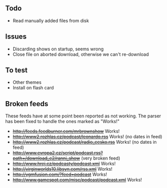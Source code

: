 ## Todo ##
  * Read manually added files from disk

## Issues ##
  * Discarding shows on startup, seems wrong
  * Close file on aborted download, otherwise we can't re-download

## To test ##
  * Other themes
  * Install on flash card

## Broken feeds ##

These feeds have at some point been reported as not working. The parser has been fixed to handle the ones marked as "Works!"

  * ~~http://feeds.feedburner.com/mrbrownshow~~ Works!
  * ~~http://www2.rozhlas.cz/podcast/leonardo.rss~~ Works! (no dates in feed)
  * ~~http://www2.rozhlas.cz/podcast/radio_cesko.rss~~ Works! (no dates in feed)
  * ~~http://www.evropa2.cz/script/podcast.rss?path=/download_e2/ranni_show~~ (very broken feed)
  * ~~http://www.hrej.cz/podcasty/podcast.xml~~ Works!
  * ~~http://virginworlds10.libsyn.com/rss.xml~~ Works!
  * ~~http://vgmfusion.com/?feed=podcast~~ Works!
  * ~~http://www.gamespot.com/misc/podcast/podcast.xml~~ Works!